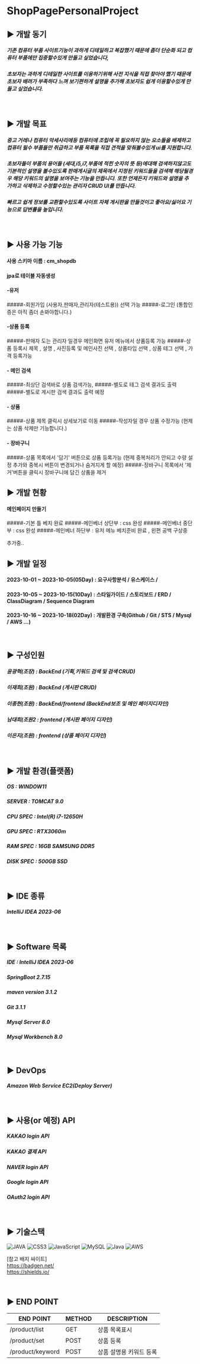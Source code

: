 ShopPagePersonalProject
=

## ▶️ 개발 동기

##### 기존 컴퓨터 부품 사이트기능이 과하게 디테일하고 복잡했기 때문에 좀더 단순화 되고 컴퓨터 부품에만 집중할수있게 만들고 싶었습니다,
##### 초보자는 과하게 디테일한 사이트를 이용하기위해 사전 지식을 직접 찾아야 했기 때문에 초보자 배려가 부족하다 느껴 보기편하게 설명을 추가해 초보자도 쉽게 이용할수있게 만들고 싶었습니다.
<br/>

## ▶️ 개발 목표

##### 중고 거레나 컴퓨터 악세사리에등 컴퓨터에 조립에 꼭 필요하지 않는 요소들을 배제하고 컴퓨터 필수 부품들만 취급하고 부품 목록을 직접 견적을 맞춰볼수있게 ui를 지원합니다.
##### 초보자들이 부품의 용어들 (세대,i5,i7,부품에 적힌 숫자의 뜻 등)에대해 검색하지않고도 기본적인 설명을 볼수있도록 판매게시글의 제목에서 지정된 키워드들을 검색해 해당될경우 해당 키워드의 설명을 보여주는 기능을 만듭니다. 또한 언제든지 키워드와 설명을 추가하고 삭제하고 수정할수있는 관리자 CRUD UI를 만듭니다.
##### 빠르고 쉽게 정보를 교환할수있도록 사이트 자체 게시판을 만들것이고 좋아요/싫어요 기능으로 답변률을 높입니다.
<br/>



## ▶️ 사용 가능 기능

#### 사용 스키마 이름 : cm_shopdb
#### jpa로 테이블 자동생성

#### -유저

#####-회원가입 (사용자,판매자,관리자(테스트용)) 선택 가능
#####-로그인 (통합인증은 아직 좀더 손봐야합니다.)

#### -상품 등록

#####-판매자 도는 관리자 일경우 메인화면 유저 메뉴에서 상품등록 가능
#####-상품 등록시 제목 , 설명 , 사진등록 및 메인사진 선택 , 상품타입 선택 , 상품 테그 선택 , 가격 등록가능

#### - 메인 검색

#####-최상단 검색바로 상품 검색가능,
#####-별도로 테그 검색 결과도 출력
#####-별도로 게시판 검색 결과도 출력 예정

#### - 상품

#####-상품 제목 클릭시 상세보기로 이동
#####-작성자일 경우 상품 수정가능 (현제는 상품 삭제만 기능합니다.)

#### - 장바구니

#####-상품 목록에서 '담기' 버튼으로 상품 등록가능 (현제 중복처리가 안되고 수량 설정 추가와 중복시 버튼이 변경되거나 숨겨지게 할 예정)
#####-장바구니 목록에서 '제거'버튼을 클릭시 장바구니에 담긴 상품을 제거

## ▶️ 개발 현황

#### 메인페이지 만들기
#####-기본 틀 베치 완료
#####-메인베너 상단부 : css 완성
#####-메인베너 중단부 : css 완성
#####-메인베너 하단부 : 유저 메뉴 베치준비 완료 , 왼편 공백 구상중

추가중..




## ▶️ 개발 일정
#### 2023-10-01 ~ 2023-10-05(05Day) : 요구사항분석 / 유스케이스 / 
#### 2023-10-05 ~ 2023-10-15(10Day) : 스타일가이드 / 스토리보드 / ERD / ClassDiagram / Sequence Diagram
#### 2023-10-16 ~ 2023-10-18(02Day) : 개발환경 구축(Github / Git / STS / Mysql / AWS ...)


<br/>

## ▶️ 구성인원 

##### 윤광혁(조장) : BackEnd (기획,키워드 검색 및 검색 CRUD)
##### 이재희(조원) : BackEnd (게시판 CRUD)
##### 이종현(조원) : BackEnd/frontend (BackEnd보조 및 메인 페이지디자인)
##### 남대희(조원2 : frontend (게시판 페이지 디자인)
##### 이은지(조원) : frontend (상품 페이지 디자인)
<br/>

## ▶️ 개발 환경(플랫폼)

##### OS : WINDOW11
##### SERVER : TOMCAT 9.0
##### CPU SPEC : Intel(R) i7-12650H
##### GPU SPEC : RTX3060m
##### RAM SPEC : 16GB SAMSUNG DDR5
##### DISK SPEC : 500GB SSD 

<br/>

## ▶️ IDE 종류

##### IntelliJ IDEA 2023-06

<br/>

## ▶️ Software 목록

##### IDE : IntelliJ IDEA 2023-06
##### SpringBoot 2.7.15
##### maven version 3.1.2
##### Git 3.1.1
##### Mysql Server 8.0
##### Mysql Workbench 8.0

<br/>

## ▶️ DevOps 

##### Amazon Web Service EC2(Deploy Server)

<br/>



## ▶️ 사용(or 예정) API

##### KAKAO login API
##### KAKAO 결제 API
##### NAVER login API
##### Google login API
##### OAuth2 login API

<br/>

## ▶️ 기술스택

![JAVA](https://img.shields.io/badge/html5-%23E34F26.svg?style=for-the-badge&logo=html5&logoColor=white)
![CSS3](https://img.shields.io/badge/css3-%231572B6.svg?style=for-the-badge&logo=css3&logoColor=white)
![JavaScript](https://img.shields.io/badge/javascript-%23323330.svg?style=for-the-badge&logo=javascript&logoColor=%23F7DF1E)
![MySQL](https://img.shields.io/badge/mysql-%2300f.svg?style=for-the-badge&logo=mysql&logoColor=white)
![Java](https://img.shields.io/badge/java-%23ED8B00.svg?style=for-the-badge&logo=java&logoColor=white)
![AWS](https://img.shields.io/badge/AWS-%23FF9900.svg?style=for-the-badge&logo=amazon-aws&logoColor=white)


[참고 배지 싸이트] <br/>
https://badgen.net/ <br/>
https://shields.io/


<br/>

## ▶️ END POINT 

|END POINT|METHOD|DESCRIPTION|
|------|---|---|
|/product/list|GET|상품 목록표시|
|/product/set|POST|상품 등록|
|/product/keyword|POST|상품 설명용 키워드 등록|
<br/>







